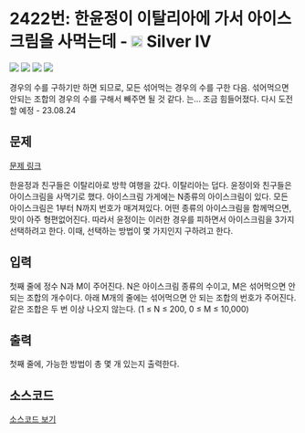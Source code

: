 # 2422번: 한윤정이 이탈리아에 가서 아이스크림을 사먹는데 - <img src="https://static.solved.ac/tier_small/7.svg" style="height:20px" /> Silver IV

<!-- performance -->

![](https://img.shields.io/badge/Python-3670A0?style=flat-square&logo=python&logoColor=white) ![](https://img.shields.io/badge/BOJ-Failed-critical?style=flat-square) ![](https://img.shields.io/badge/Memory_Usage-0KB-informational?style=flat-square) ![](https://img.shields.io/badge/Time_Spend-0ms-informational?style=flat-square)

경우의 수를 구하기만 하면 되므로, 모든 섞어먹는 경우의 수를 구한 다음. 섞어먹으면 안되는 조합의 경우의 수를 구해서 빼주면 될 것 같다. 는... 조금 힘들어졌다. 다시 도전할 예정 - 23.08.24


<!-- end -->

## 문제

[문제 링크](https://boj.kr/2422)


<p>한윤정과 친구들은 이탈리아로 방학 여행을 갔다. 이탈리아는 덥다. 윤정이와 친구들은 아이스크림을 사먹기로 했다. 아이스크림 가게에는 N종류의 아이스크림이 있다. 모든 아이스크림은 1부터 N까지 번호가 매겨져있다. 어떤 종류의 아이스크림을 함께먹으면, 맛이 아주 형편없어진다. 따라서 윤정이는 이러한 경우를 피하면서 아이스크림을 3가지 선택하려고 한다. 이때, 선택하는 방법이 몇 가지인지 구하려고 한다.</p>



## 입력

첫째 줄에 정수 N과 M이 주어진다. N은 아이스크림 종류의 수이고, M은 섞어먹으면 안 되는 조합의 개수이다. 아래 M개의 줄에는 섞어먹으면 안 되는 조합의 번호가 주어진다. 같은 조합은 두 번 이상 나오지 않는다. (1 ≤ N ≤ 200, 0 ≤ M ≤ 10,000)

## 출력

첫째 줄에, 가능한 방법이 총 몇 개 있는지 출력한다.

## 소스코드

[소스코드 보기](한윤정이%20이탈리아에%20가서%20아이스크림을%20사먹는데.py)